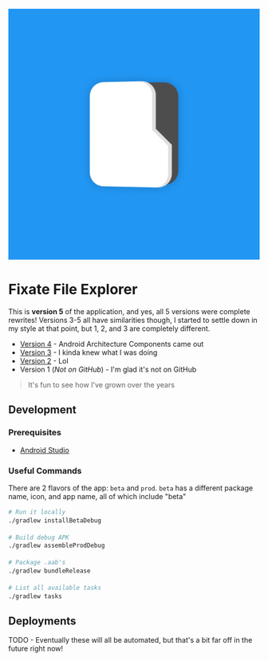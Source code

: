 ![App Icon](artwork/icon-store.png)

# Fixate File Explorer

This is **version 5** of the application, and yes, all 5 versions were complete rewrites! Versions 3-5 all have similarities though, I started to settle down in my style at that point, but 1, 2, and 3 are completely different.

- [Version 4](https://github.com/aklinker1/fixate4) - Android Architecture Components came out
- [Version 3](https://github.com/aklinker1/Fixate3) - I kinda knew what I was doing
- [Version 2](https://github.com/aklinker1/Fixate-File-Manager) - Lol
- Version 1 (_Not on GitHub_) - I'm glad it's not on GitHub

> It's fun to see how I've grown over the years

## Development

### Prerequisites

- [Android Studio](https://developer.android.com/studio/install)

### Useful Commands

There are 2 flavors of the app: `beta` and `prod`. `beta` has a different package name, icon, and app name, all of which include "beta"

```bash
# Run it locally
./gradlew installBetaDebug

# Build debug APK
./gradlew assembleProdDebug

# Package .aab's
./gradlew bundleRelease

# List all available tasks
./gradlew tasks
```

## Deployments

TODO - Eventually these will all be automated, but that's a bit far off in the future right now!
